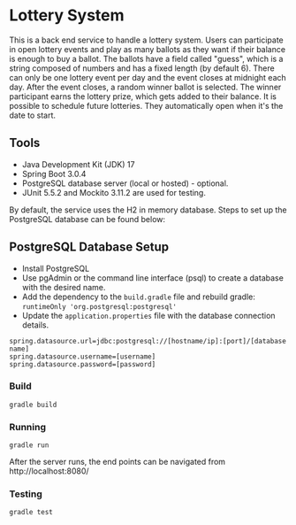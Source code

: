 # Lottery System
This is a back end service to handle a lottery system. Users can participate in open lottery events and play as many
ballots as they want if their balance is enough to buy a ballot. The ballots have a field called "guess", which is a 
string composed of numbers and has a fixed length (by default 6). There can only be one lottery event per
day and the event closes at midnight each day. After the event closes, a random winner ballot is selected. The winner 
participant earns the lottery prize, which gets added to their balance.
It is possible to schedule future lotteries. They automatically open when it's the date to start.

## Tools
- Java Development Kit (JDK) 17
- Spring Boot 3.0.4
- PostgreSQL database server (local or hosted) - optional.
- JUnit 5.5.2 and Mockito 3.11.2 are used for testing.

By default, the service uses the H2 in memory database. Steps to set up the PostgreSQL database can be found below: 
## PostgreSQL Database Setup
- Install PostgreSQL
- Use pgAdmin or the command line interface (psql) to create
a database with the desired name.
- Add the dependency to the `build.gradle` file and rebuild gradle:
  `runtimeOnly 'org.postgresql:postgresql'`
- Update the `application.properties` file with the database connection
details.
```
spring.datasource.url=jdbc:postgresql://[hostname/ip]:[port]/[database name]
spring.datasource.username=[username]
spring.datasource.password=[password]
```
### Build
`gradle build`

### Running
`gradle run`

After the server runs, the end points can be navigated from http://localhost:8080/

### Testing
`gradle test`